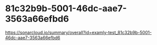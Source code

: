 # 81c32b9b-5001-46dc-aae7-3563a66efbd6
https://sonarcloud.io/summary/overall?id=examly-test_81c32b9b-5001-46dc-aae7-3563a66efbd6
